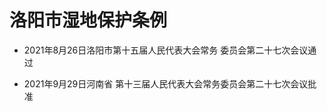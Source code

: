 # 洛阳市湿地保护条例

- 2021年8月26日洛阳市第十五届人民代表大会常务
  委员会第二十七次会议通过

- 2021年9月29日河南省
  第十三届人民代表大会常务委员会第二十七次会议批准

<!-- INFO END -->
